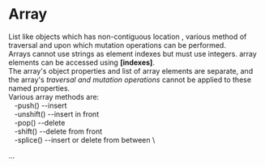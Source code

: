 # Array
List like objects which  has non-contiguous location , various method of traversal and upon which mutation operations can be performed.
\
Arrays cannot use strings as element indexes but must use integers.
array elements can be accessed using __[indexes]__.
\
 The array's object properties and list of array elements are separate, and the array's _traversal and mutation operations_ cannot be applied to these named properties.
\
 Various array methods are:
\
&nbsp;&nbsp;&nbsp;-push()     --insert
\
&nbsp;&nbsp;&nbsp;-unshift()  --insert in front
\
&nbsp;&nbsp;&nbsp;-pop()      --delete
\
&nbsp;&nbsp;&nbsp;-shift()    --delete from front
\
&nbsp;&nbsp;&nbsp;-splice()   --insert or delete from between
\

...